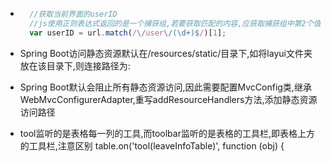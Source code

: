 - ```js
    //获取当前界面的userID
    //js使用正则表达式返回的是一个捕获组,若要获取匹配的内容,应获取捕获组中第2个值
    var userID = url.match(/\/user\/(\d+)$/)[1];
    ```
- Spring Boot访问静态资源默认在/resources/static/目录下,如将layui文件夹放在该目录下,则连接路径为:
- Spring Boot默认会阻止所有静态资源访问,因此需要配置MvcConfig类,继承WebMvcConfigurerAdapter,重写addResourceHandlers方法,添加静态资源访问路径

- tool监听的是表格每一列的工具,而toolbar监听的是表格的工具栏,即表格上方的工具栏,注意区别
  table.on('tool(leaveInfoTable)', function (obj) {
